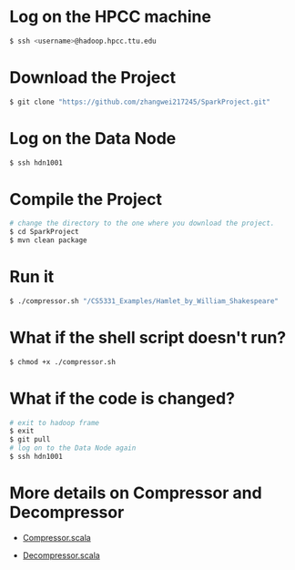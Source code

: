 # Log on the HPCC machine

```bash
$ ssh <username>@hadoop.hpcc.ttu.edu
```

# Download the Project

```bash
$ git clone "https://github.com/zhangwei217245/SparkProject.git"
```

# Log on the Data Node

```bash
$ ssh hdn1001
```


# Compile the Project

```bash
# change the directory to the one where you download the project.
$ cd SparkProject
$ mvn clean package
```

# Run it

```bash
$ ./compressor.sh "/CS5331_Examples/Hamlet_by_William_Shakespeare"
```

# What if the shell script doesn't run?

```bash
$ chmod +x ./compressor.sh
```

# What if the code is changed?

```bash
# exit to hadoop frame
$ exit
$ git pull
# log on to the Data Node again
$ ssh hdn1001
```

# More details on **Compressor** and **Decompressor**

* [Compressor.scala](/src/main/scala/edu/ttu/bigdata/huffman/Compressor.scala)

* [Decompressor.scala](/src/main/scala/edu/ttu/bigdata/huffman/Decompressor.scala)